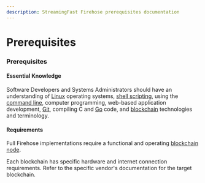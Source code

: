 ```yaml
---
description: StreamingFast Firehose prerequisites documentation
---
```


# Prerequisites

### Prerequisites

#### Essential Knowledge

Software Developers and Systems Administrators should have an understanding of [Linux](https://en.wikipedia.org/wiki/Linux) operating systems, [shell scripting](https://en.wikipedia.org/wiki/Shell\_script), using the [command line](https://en.wikipedia.org/wiki/Command-line\_interface), computer programming, web-based application development, [Git](https://git-scm.com/), compiling C and [Go](https://go.dev/) code, and [blockchain](https://en.wikipedia.org/wiki/Blockchain) technologies and terminology.

#### Requirements

Full Firehose implementations require a functional and operating [blockchain node](https://ethereum.org/en/run-a-node/).&#x20;

Each blockchain has specific hardware and internet connection requirements. Refer to the specific vendor's documentation for the target blockchain.&#x20;
